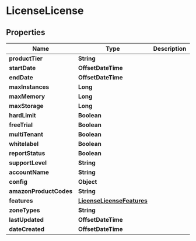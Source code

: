 

# LicenseLicense

## Properties

Name | Type | Description | Notes
------------ | ------------- | ------------- | -------------
**productTier** | **String** |  |  [optional]
**startDate** | **OffsetDateTime** |  |  [optional]
**endDate** | **OffsetDateTime** |  |  [optional]
**maxInstances** | **Long** |  |  [optional]
**maxMemory** | **Long** |  |  [optional]
**maxStorage** | **Long** |  |  [optional]
**hardLimit** | **Boolean** |  |  [optional]
**freeTrial** | **Boolean** |  |  [optional]
**multiTenant** | **Boolean** |  |  [optional]
**whitelabel** | **Boolean** |  |  [optional]
**reportStatus** | **Boolean** |  |  [optional]
**supportLevel** | **String** |  |  [optional]
**accountName** | **String** |  |  [optional]
**config** | **Object** |  |  [optional]
**amazonProductCodes** | **String** |  |  [optional]
**features** | [**LicenseLicenseFeatures**](LicenseLicenseFeatures.md) |  |  [optional]
**zoneTypes** | **String** |  |  [optional]
**lastUpdated** | **OffsetDateTime** |  |  [optional]
**dateCreated** | **OffsetDateTime** |  |  [optional]



